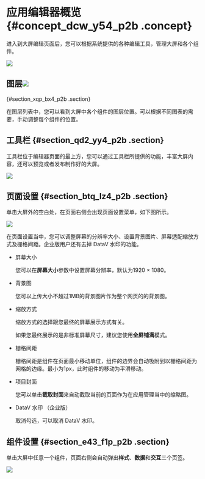 # 应用编辑器概览 {#concept_dcw_y54_p2b .concept}

进入到大屏编辑页面后，您可以根据系统提供的各种编辑工具，管理大屏和各个组件。

![](http://static-aliyun-doc.oss-cn-hangzhou.aliyuncs.com/assets/img/16529/15415737547747_zh-CN.png)

## 图层![](http://static-aliyun-doc.oss-cn-hangzhou.aliyuncs.com/assets/img/16529/15415737547748_zh-CN.png)

 {#section_xqp_bx4_p2b .section}

在图层列表中，您可以看到大屏中各个组件的图层位置。可以根据不同图表的需要，手动调整每个组件的位置。

## 工具栏 {#section_qd2_yy4_p2b .section}

工具栏位于编辑器页面的最上方，您可以通过工具栏所提供的功能，丰富大屏内容，还可以预览或者发布制作好的大屏。

![](http://static-aliyun-doc.oss-cn-hangzhou.aliyuncs.com/assets/img/16529/15415737547749_zh-CN.png)

## 页面设置 {#section_btq_lz4_p2b .section}

单击大屏外的空白处，在页面右侧会出现页面设置菜单，如下图所示。

![](http://static-aliyun-doc.oss-cn-hangzhou.aliyuncs.com/assets/img/16529/15415737547750_zh-CN.png)

在页面设置当中，您可以调整屏幕的分辨率大小、设置背景图片、屏幕适配缩放方式及栅格间距。企业版用户还有去掉 DataV 水印的功能。

-   屏幕大小

    您可以在**屏幕大小**参数中设置屏幕分辨率，默认为1920 × 1080。

-   背景图

    您可以上传大小不超过1MB的背景图片作为整个网页的的背景图。

-   缩放方式

    缩放方式的选择跟您最终的屏幕展示方式有关。

    如果您最终展示的是非标准屏幕尺寸，建议您使用**全屏铺满**模式。

-   栅格间距

    栅格间距是组件在页面最小移动单位，组件的边界会自动吸附到以栅格间距为网格的边缘。最小为1px，此时组件的移动为平滑移动。

-   项目封面

    您可以单击**截取封面**来自动截取当前的页面作为在应用管理当中的缩略图。

-   DataV 水印 （企业版）

    取消勾选，可以取消 DataV 水印。


## 组件设置 {#section_e43_f1p_p2b .section}

单击大屏中任意一个组件，页面右侧会自动弹出**样式**、**数据**和**交互**三个页签。

![](http://static-aliyun-doc.oss-cn-hangzhou.aliyuncs.com/assets/img/16529/15415737547751_zh-CN.png)

